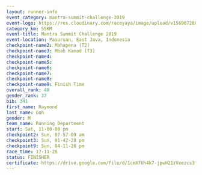 ```yaml
---
layout: runner-info 
event_category: mantra-summit-challenge-2019 
event-logo: https://res.cloudinary.com/raceyaya/image/upload/v1569072809/logo/mantra-image_segrbx.jpg
category_km: 55KM 
event-title: Mantra Summit Challenge 2019 
event-location: Pasuruan, East Java, Indonesia 
checkpoint-name2: Mahapena (T2) 
checkpoint-name3: Mbah Kamad (T3) 
checkpoint-name4: 
checkpoint-name5: 
checkpoint-name6: 
checkpoint-name7: 
checkpoint-name8: 
checkpoint-name9: Finish Time
overall_rank: 40
gender_rank: 37
bib: 341
first_name: Raymond
last_name: Goh
gender: M
team_name: Running Department
start: Sat, 11-00-00 pm
checkpoint2: Sun, 07-57-09 am
checkpoint3: Sun, 01-42-28 pm
checkpoint9: Sun, 04-11-26 pm
race_time: 17-11-26
status: FINISHER
certificate: https://drive.google.com/file/d/1cmXfUh4k7-jpwH21zVeezcs3fVRVD6h6/view?usp=sharing
---
```

